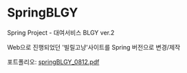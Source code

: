 # SpringBLGY

Spring Project - 대여서비스 BLGY ver.2

Web으로 진행되었던 '빌릴고냥'사이트를 Spring 버전으로 변경/제작

포트폴리오: [springBLGY_0812.pdf](https://github.com/SongheeZoeyChoi/SpringBLGY/files/5276128/springBLGY_0812.pdf)
